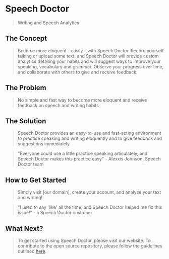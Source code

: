 # Speech Doctor #

<!--
> This material was originally posted [here](http://www.quora.com/What-is-Amazons-approach-to-product-development-and-product-management). It is reproduced here for posterities sake.

There is an approach called "working backwards" that is widely used at Amazon. They work backwards from the customer, rather than starting with an idea for a product and trying to bolt customers onto it. While working backwards can be applied to any specific product decision, using this approach is especially important when developing new products or features.

For new initiatives a product manager typically starts by writing an internal press release announcing the finished product. The target audience for the press release is the new/updated product's customers, which can be retail customers or internal users of a tool or technology. Internal press releases are centered around the customer problem, how current solutions (internal or external) fail, and how the new product will blow away existing solutions.

If the benefits listed don't sound very interesting or exciting to customers, then perhaps they're not (and shouldn't be built). Instead, the product manager should keep iterating on the press release until they've come up with benefits that actually sound like benefits. Iterating on a press release is a lot less expensive than iterating on the product itself (and quicker!).

If the press release is more than a page and a half, it is probably too long. Keep it simple. 3-4 sentences for most paragraphs. Cut out the fat. Don't make it into a spec. You can accompany the press release with a FAQ that answers all of the other business or execution questions so the press release can stay focused on what the customer gets. My rule of thumb is that if the press release is hard to write, then the product is probably going to suck. Keep working at it until the outline for each paragraph flows.

Oh, and I also like to write press-releases in what I call "Oprah-speak" for mainstream consumer products. Imagine you're sitting on Oprah's couch and have just explained the product to her, and then you listen as she explains it to her audience. That's "Oprah-speak", not "Geek-speak".

Once the project moves into development, the press release can be used as a touchstone; a guiding light. The product team can ask themselves, "Are we building what is in the press release?" If they find they're spending time building things that aren't in the press release (overbuilding), they need to ask themselves why. This keeps product development focused on achieving the customer benefits and not building extraneous stuff that takes longer to build, takes resources to maintain, and doesn't provide real customer benefit (at least not enough to warrant inclusion in the press release).
 -->


  > Writing and Speech Analytics

## The Concept ##
  > Become more eloquent - easily - with Speech Doctor. Record yourself talking or upload some text, and Speech Doctor will provide custom analytics detailing your habits and will suggest ways to improve your speaking, vocabulary and grammar. Observe your progress over time, and collaborate with others to give and receive feedback.

## The Problem ##
  > No simple and fast way to become more eloquent and receive feedback on speech and writing habits

## The Solution ##
  > Speech Doctor provides an easy-to-use and fast-acting environment to practice speaking and writing eloquently and to give feedback and suggestions immediately


  > "Everyone could use a little practice speaking articulately, and Speech Doctor makes this practice easy" - Alexxis Johnson, Speech Doctor team

## How to Get Started ##
  > Simply visit [our domain], create your account, and analyze your text and writing!


  > "I used to say 'like' all the time, and Speech Doctor helped me fix this issue!" - a Speech Doctor customer

## What Next? ##
  > To get started using Speech Doctor, please visit our website. To contribute to the open source repository, please follow the guidelines outlined [here](CONTRIBUTING.md).
